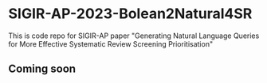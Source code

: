 # SIGIR-AP-2023-Bolean2Natural4SR

This is code repo for SIGIR-AP paper "Generating Natural Language Queries for More Effective Systematic Review Screening Prioritisation"

## Coming soon
